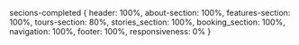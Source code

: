secions-completed {
header: 100%,
about-section: 100%,
features-section: 100%,
tours-section: 80%,
stories_section: 100%,
booking_section: 100%,
navigation: 100%,
footer: 100%,
responsiveness: 0%
}
